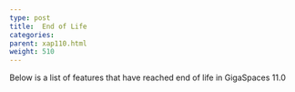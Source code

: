 ```yaml
---
type: post
title:  End of Life
categories:
parent: xap110.html
weight: 510
---
```




Below is a list of features that have reached end of life in GigaSpaces 11.0


